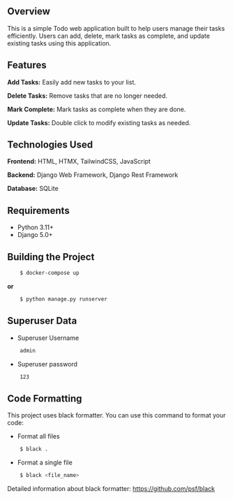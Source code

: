 ## Overview
This is a simple Todo web application built to help users manage their tasks efficiently. Users can add, delete, mark tasks as complete, and update existing tasks using this application.


## Features
**Add Tasks:** Easily add new tasks to your list.

**Delete Tasks:** Remove tasks that are no longer needed.

**Mark Complete:** Mark tasks as complete when they are done.

**Update Tasks:** Double click to modify existing tasks as needed.

## Technologies Used
**Frontend:** HTML, HTMX, TailwindCSS, JavaScript

**Backend:** Django Web Framework, Django Rest Framework

**Database:** SQLite


## Requirements
* Python 3.11+
* Django 5.0+


## Building the Project
```sh
    $ docker-compose up
```

**or**

```sh
    $ python manage.py runserver
```

## Superuser Data

- Superuser Username
```sh
    admin
```
- Superuser password
```sh
    123
```

## Code Formatting
This project uses black formatter. You can use this command to format your code:
- Format all files
```sh
    $ black .
```
- Format a single file
```sh
    $ black <file_name>
```
Detailed information about black formatter: https://github.com/psf/black

